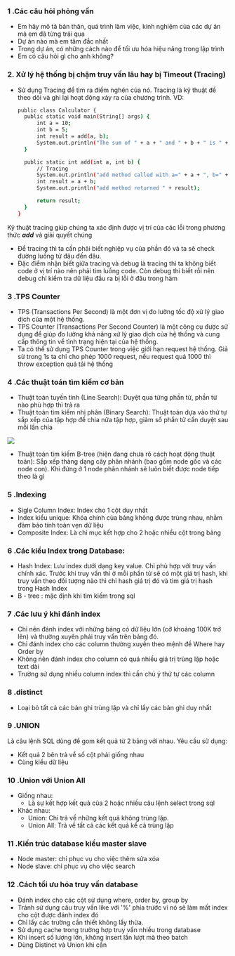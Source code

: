 ### 1 .Các câu hỏi phỏng vấn
- Em hãy mô tả bản thân, quá trình làm việc, kinh nghiệm của các dự án mà em đã từng trải qua
- Dự án nào mà em tâm đắc nhất
- Trong dự án, có những cách nào để tối ưu hóa hiệu năng trong lập trình
- Em có câu hỏi gì cho anh không?

### 2. Xử lý hệ thống bị chậm truy vấn lâu hay bị Timeout (Tracing)
- Sử dụng Tracing để tìm ra điểm nghẽn của nó. Tracing là kỹ thuật để theo dõi và ghi lại hoạt động xảy ra của chương trình. VD:
  ```sh
  public class Calculator {
    public static void main(String[] args) {
        int a = 10;
        int b = 5;
        int result = add(a, b);
        System.out.println("The sum of " + a + " and " + b + " is " + result);
    }

    public static int add(int a, int b) {
        // Tracing
        System.out.println("add method called with a=" + a + ", b=" + b);
        int result = a + b;
        System.out.println("add method returned " + result);

        return result;
    }
  }
  ```
Kỹ thuật tracing giúp chúng ta xác định được vị trí của các lỗi trong phương thức ***add*** và giải quyết chúng

- Để tracing thì ta cần phải biết nghiệp vụ của phần đó và ta sẽ check đường luồng từ đâu đến đâu. 
- Đặc điểm nhận biết giữa tracing và debug là tracing thì ta không biết code ở vị trí nào nên phải tìm luồng code. Còn debug thì biết rồi nên debug chỉ kiểm tra dữ liệu đầu ra bị lỗi ở đâu trong hàm

### 3 .TPS Counter
- TPS (Transactions Per Second) là một đơn vị đo lường tốc độ xử lý giao dịch của một hệ thống.
- TPS Counter (Transactions Per Second Counter) là một công cụ được sử dụng để giúp đo lường khả năng xử lý giao dịch của hệ thống và cung cấp thông tin về tình trạng hiện tại của hệ thống.
- Ta có thể sử dụng TPS Counter trong việc giới hạn request hệ thống. Giả sử trong 1s ta chỉ cho phép 1000 request, nếu request quá 1000 thì throw exception quá tải hệ thống

### 4 .Các thuật toán tìm kiếm cơ bản
- Thuật toán tuyến tính (Line Search): Duyệt qua từng phần tử, phần tử nào phù hợp thì trả ra
- Thuật toán tìm kiếm nhị phân (Binary Search): Thuật toán dựa vào thứ tự sắp xếp của tập hợp để chia nữa tập hợp, giảm số phần tử cần duyệt sau mỗi lần chia

![](https://blog.luyencode.net/wp-content/uploads/2018/07/thuat-toan-tim-kiem-nhi-phan-minh-hoa-code-su-dung-c-java.gif)
- Thuật toán tìm kiếm B-tree (hiện đang chưa rõ cách hoạt động thuật toán): Sắp xếp thàng dạng cây phân nhánh (bao gồm node gốc và các node con). Khi đứng ở 1 node phân nhánh sẽ luôn biết được node tiếp theo là gì

### 5 .Indexing
- Sigle Column Index: Index cho 1 cột duy nhất
- Index kiểu unique: Khóa chính của bảng không được trùng nhau, nhằm đảm bảo tính toàn vẹn dữ liệu
- Composite Index: Là chỉ mục kết hợp cho 2 hoặc nhiều cột trong bảng

### 6 .Các kiểu Index trong Database:
- Hash Index: Lưu index dưới dạng key value. Chỉ phù hợp với truy vấn chính xác. Trước khi truy vấn thì ở mỗi phần tử sẽ có một giá trị hash, khi truy vấn theo đối tượng nào thì chỉ hash giá trị đó và tìm giá trị hash trong Hash Index
- B - tree : mặc định khi tìm kiếm trong sql

### 7 .Các lưu ý khi đánh index
- Chỉ nên đánh index với những bảng có dữ liệu lớn (cỡ khoảng 100K trở lên) và thường xuyên phải truy vấn trên bảng đó.
- Chỉ đánh index cho các column thường xuyên theo mệnh đề Where hay Order by
- Không nên đánh index cho column có quá nhiều giá trị trùng lặp hoặc text dài
- Trường sử dụng nhiều column index thì cần chú ý thứ tự các column

### 8 .distinct 
- Loại bỏ tất cả các bản ghi trùng lặp và chỉ lấy các bản ghi duy nhất 

### 9 .UNION 
Là câu lệnh SQL dùng để gom kết quả từ 2 bảng với nhau.
Yêu cầu sử dụng:
  - Kết quả 2 bên trả về số cột phải giống nhau
  - Cùng kiểu dữ liệu

### 10 .Union với Union All
  - Giống nhau:
	  - Là sự kết hợp kết quả của 2 hoặc nhiều câu lệnh select trong sql
  - Khác nhau:
	  - Union: Chỉ trả về những kết quả không trùng lặp.
	  - Union All: Trả về tất cả các kết quả kể cả trùng lặp

### 11 .Kiến trúc database kiểu master slave
- Node master: chỉ phục vụ cho việc thêm sửa xóa
- Node slave: chỉ phục vụ cho việc search

### 12 .Cách tối ưu hóa truy vấn database
- Đánh index cho các cột sử dụng where, order by, group by
- Tránh sử dụng câu truy vấn like với '%' phía trước vì nó sẽ làm mất index cho cột được đánh index đó
- Chỉ lấy các trường cần thiết không lấy thừa.
- Sử dụng cache trong trường hợp truy vấn nhiều trong database
- Khi insert số lượng lớn, không insert lần lượt mà theo batch
- Dùng Distinct và Union khi cần
